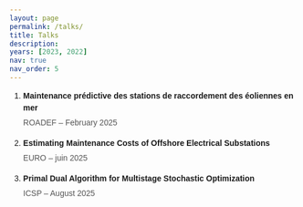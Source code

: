 ```yaml
---
layout: page
permalink: /talks/
title: Talks
description: 
years: [2023, 2022]
nav: true
nav_order: 5
---
```


<head>
  <meta charset="UTF-8">
  <style>
    body {
      font-family: Arial, sans-serif;
      padding: 20px;
    }

    ol {
      padding-left: 20px;
    }

    li {
      margin-bottom: 15px;
      line-height: 1.5;
    }

    .titre {
      font-weight: bold;
      display: block;
      margin-bottom: 5px;
    }

    .details {
      color: #555;
    }
  </style>
</head>
<body>

  <ol>
    <li>
      <span class="titre">Maintenance prédictive des stations de raccordement des éoliennes en mer</span>
      <span class="details">ROADEF – February 2025</span>
    </li>
    <li>
      <span class="titre">Estimating Maintenance Costs of Offshore Electrical Substations</span>
      <span class="details">EURO – juin 2025</span>
    </li>
    <li>
      <span class="titre">Primal Dual Algorithm for Multistage Stochastic Optimization</span>
      <span class="details">ICSP – August 2025</span>
    </li>
  </ol>

</body>
</html>
